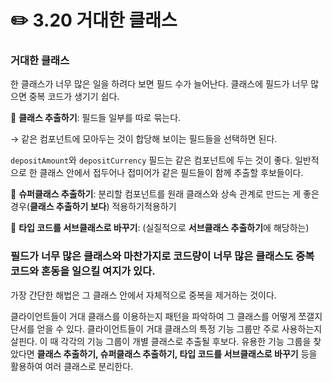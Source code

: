# ✏️ 3.20 거대한 클래스

### 거대한 클래스

한 클래스가 너무 많은 일을 하려다 보면 필드 수가 늘어난다. 클래스에 필드가 너무 많으면 중복 코드가 생기기 쉽다.

📍 **클래스 추출하기**: 필드들 일부를 따로 묶는다.

→ 같은 컴포넌트에 모아두는 것이 합당해 보이는 필드들을 선택하면 된다.

`depositAmount`와 `depositCurrency` 필드는 같은 컴포넌트에 두는 것이 좋다. 일반적으로 한 클래스 안에서 접두어나 접미어가 같은 필드들이 함께 추출할 후보들이다.

📍 **슈퍼클래스 추출하기**: 분리할 컴포넌트를 원래 클래스와 상속 관계로 만드는 게 좋은 경우(**클래스 추출하기 보다**) 적용하기적용하기

📍 **타입 코드를 서브클래스로 바꾸기**: (실질적으로 **서브클래스 추출하기**에 해당하는)&#x20;



### 필드가 너무 많은 클래스와 마찬가지로 코드량이 너무 많은 클래스도 중복 코드와 혼동을 일으킬 여지가 있다.

가장 간단한 해법은 그 클래스 안에서 자체적으로 중복을 제거하는 것이다.

클라이언트들이 거대 클래스를 이용하는지 패턴을 파악하여 그 클래스를 어떻게 쪼갤지 단서를 얻을 수 있다. 클라이언트들이 거대 클래스의 특정 기능 그룹만 주로 사용하는지 살핀다. 이 때 각각의 기능 그룹이 개별 클래스로 추출될 후보다. 유용한 기능 그룹을 찾았다면 **클래스 추출하기, 슈퍼클래스 추출하기, 타입 코드를 서브클래스로 바꾸기** 등을 활용하여 여러 클래스로 분리한다.
